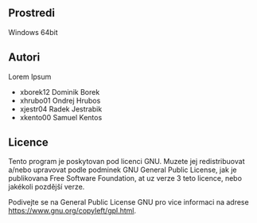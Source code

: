 Prostredi
---------

Windows 64bit

Autori
------

Lorem Ipsum
- xborek12 Dominik Borek
- xhrubo01 Ondrej Hrubos
- xjestr04 Radek Jestrabik
- xkento00 Samuel Kentos 

Licence
-------

Tento program je poskytovan pod licenci GNU. Muzete jej redistribuovat a/nebo upravovat
podle podminek GNU General Public License, jak je publikovana Free Software Foundation,
at uz verze 3 teto licence, nebo jakékoli pozdější verze.

Podivejte se na General Public License GNU pro vice informaci na adrese https://www.gnu.org/copyleft/gpl.html.
